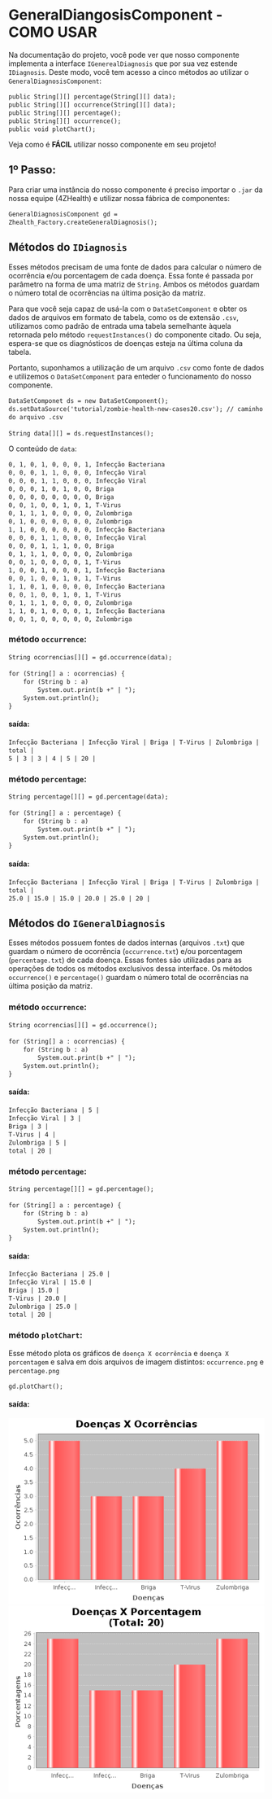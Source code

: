 # GeneralDiangosisComponent - COMO USAR

Na documentação do projeto, você pode ver que nosso componente implementa a interface `IGenerealDiagnosis` que por sua vez estende `IDiagnosis`. Deste modo, você tem acesso a cinco métodos ao utilizar o `GeneralDiagnosisComponent`:

~~~
public String[][] percentage(String[][] data);
public String[][] occurrence(String[][] data);
public String[][] percentage();
public String[][] occurrence();
public void plotChart();
~~~

Veja como é **FÁCIL** utilizar nosso componente em seu projeto!

## 1º Passo:

Para criar uma instância do nosso componente é preciso importar o `.jar` da nossa equipe (4ZHealth) e utilizar nossa fábrica de componentes:

```
GeneralDiagnosisComponent gd = Zhealth_Factory.createGeneralDiagnosis();
```

## Métodos do `IDiagnosis`


Esses métodos precisam de uma fonte de dados para calcular o número de ocorrência e/ou porcentagem de cada doença.
Essa fonte é passada por parâmetro na forma de uma matriz de `String`. 
Ambos os métodos guardam o número total de ocorrências na última posição da matriz. 

Para que você seja capaz de usá-la com o `DataSetComponent` e obter os dados de arquivos em formato de tabela, como os de extensão `.csv`, utilizamos como padrão de entrada uma tabela semelhante àquela retornada pelo método `requestInstances()` do componente citado. Ou seja, espera-se que os diagnósticos de doenças esteja na última coluna da tabela.

Portanto, suponhamos a utilização de um arquivo `.csv` como fonte de dados e utilizemos o `DataSetComponent` para enteder o funcionamento do nosso componente.

```
DataSetComponet ds = new DataSetComponent();
ds.setDataSource('tutorial/zombie-health-new-cases20.csv'); // caminho do arquivo .csv

String data[][] = ds.requestInstances();
```

O conteúdo de `data`:
~~~
0, 1, 0, 1, 0, 0, 0, 1, Infecção Bacteriana
0, 0, 0, 1, 1, 0, 0, 0, Infecção Viral
0, 0, 0, 1, 1, 0, 0, 0, Infecção Viral
0, 0, 0, 1, 0, 1, 0, 0, Briga
0, 0, 0, 0, 0, 0, 0, 0, Briga
0, 0, 1, 0, 0, 1, 0, 1, T-Virus
0, 1, 1, 1, 0, 0, 0, 0, Zulombriga
0, 1, 0, 0, 0, 0, 0, 0, Zulombriga
1, 1, 0, 0, 0, 0, 0, 0, Infecção Bacteriana
0, 0, 0, 1, 1, 0, 0, 0, Infecção Viral
0, 0, 0, 1, 1, 1, 0, 0, Briga
0, 1, 1, 1, 0, 0, 0, 0, Zulombriga
0, 0, 1, 0, 0, 0, 0, 1, T-Virus
1, 0, 0, 1, 0, 0, 0, 1, Infecção Bacteriana
0, 0, 1, 0, 0, 1, 0, 1, T-Virus
1, 1, 0, 1, 0, 0, 0, 0, Infecção Bacteriana
0, 0, 1, 0, 0, 1, 0, 1, T-Virus
0, 1, 1, 1, 0, 0, 0, 0, Zulombriga
1, 1, 0, 1, 0, 0, 0, 1, Infecção Bacteriana
0, 0, 1, 0, 0, 0, 0, 0, Zulombriga
~~~

### método `occurrence`:

~~~
String ocorrencias[][] = gd.occurrence(data);

for (String[] a : ocorrencias) {
    for (String b : a)
        System.out.print(b +" | ");
    System.out.println();
}
~~~
#### saída:
~~~
Infecção Bacteriana | Infecção Viral | Briga | T-Virus | Zulombriga | total | 
5 | 3 | 3 | 4 | 5 | 20 | 
~~~

### método `percentage`:

~~~
String percentage[][] = gd.percentage(data);

for (String[] a : percentage) {
    for (String b : a)
        System.out.print(b +" | ");
    System.out.println();
}
~~~
#### saída:
~~~
Infecção Bacteriana | Infecção Viral | Briga | T-Virus | Zulombriga | total | 
25.0 | 15.0 | 15.0 | 20.0 | 25.0 | 20 | 
~~~


## Métodos do `IGeneralDiagnosis`


Esses métodos possuem fontes de dados internas (arquivos `.txt`) que guardam o número de ocorrência (`occurrence.txt`) e/ou porcentagem (`percentage.txt`) de cada doença. Essas fontes são utilizadas para as operações de todos os métodos exclusivos dessa interface.
Os métodos `occurrence()` e `percentage()` guardam o número total de ocorrências na última posição da matriz.


### método `occurrence`:

~~~
String ocorrencias[][] = gd.occurrence();

for (String[] a : ocorrencias) {
    for (String b : a)
        System.out.print(b +" | ");
    System.out.println();
}
~~~
#### saída:
~~~
Infecção Bacteriana | 5 | 
Infecção Viral | 3 | 
Briga | 3 | 
T-Virus | 4 | 
Zulombriga | 5 | 
total | 20 | 
~~~

### método `percentage`:

~~~
String percentage[][] = gd.percentage();

for (String[] a : percentage) {
    for (String b : a)
        System.out.print(b +" | ");
    System.out.println();
}
~~~
#### saída:
~~~
Infecção Bacteriana | 25.0 | 
Infecção Viral | 15.0 | 
Briga | 15.0 | 
T-Virus | 20.0 | 
Zulombriga | 25.0 | 
total | 20 |  
~~~

### método `plotChart`:
Esse método plota os gráficos de `doença X ocorrência` e `doença X porcentagem` e salva em dois arquivos de imagem distintos: `occurrence.png` e `percentage.png`
~~~
gd.plotChart();
~~~
#### saída:
![gráfico de ocorrência](tutorial/occurrence.png)<br />
![gráfico de porcentagem](tutorial/percentage.png)
